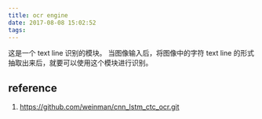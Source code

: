 ```yaml
---
title: ocr engine
date: 2017-08-08 15:02:52
tags:
---
```



这是一个 text line 识别的模块。
当图像输入后，将图像中的字符 text line 的形式抽取出来后，就要可以使用这个模块进行识别。


## reference
1. https://github.com/weinman/cnn_lstm_ctc_ocr.git